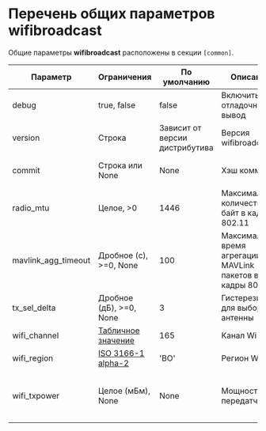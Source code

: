 # Перечень общих параметров wifibroadcast

Общие параметры **wifibroadcast** расположены в секции `[common]`.

| Параметр  | Ограничения | По умолчанию | Описание | Комментарий |
| ------------- | ------------- | ------------- | ------------- | ------------- |
| debug | true, false | false | Включить отладочный вывод | |
| version | Строка | Зависит от версии дистрибутива | Версия wifibroadcast | Только для служебного использования |
| commit | Строка или None | None | Хэш коммита | Только для служебного использования |
| radio_mtu | Целое, >0 | 1446 | Максимальное количество байт в кадре 802.11 | |
| mavlink_agg_timeout | Дробное (с), >=0, None | 100 | Максимальное время агрегации MAVLink пакетов в кадры 802.11 | 0 или None, чтобы отключить |
| tx_sel_delta | Дробное (дБ), >=0, None | 3 | Гистерезис для выбора антенны | |
| wifi_channel | [Табличное значение](https://en.wikipedia.org/wiki/List_of_WLAN_channels) | 165 | Канал Wi-Fi | |
| wifi_region | [ISO 3166-1 alpha-2](https://ru.wikipedia.org/wiki/ISO_3166-1_alpha-2) | 'BO' | Регион Wi-Fi | |
| wifi_txpower | Целое (мБм), None | None | Мощность передатчика | Только для **rtl8812au** и некоторых других адаптеров |
